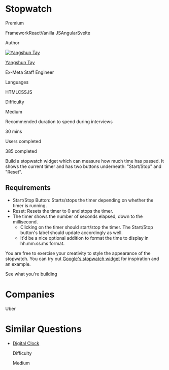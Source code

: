 # Stopwatch

Premium

FrameworkReactVanilla JSAngularSvelte

Author

[![Yangshun Tay](https://www.greatfrontend.com/img/team/yangshun.jpg)](https://www.linkedin.com/in/yangshun)

[Yangshun Tay](https://www.linkedin.com/in/yangshun)[](https://www.linkedin.com/in/yangshun)

Ex-Meta Staff Engineer

Languages

HTMLCSSJS

Difficulty

Medium

Recommended duration to spend during interviews

30 mins

Users completed

385 completed

Build a stopwatch widget which can measure how much time has passed. It shows the current timer and has two buttons underneath: "Start/Stop" and "Reset".

## Requirements

- Start/Stop Button: Starts/stops the timer depending on whether the timer is running.
- Reset: Resets the timer to 0 and stops the timer.
- The timer shows the number of seconds elapsed, down to the millisecond.
    - Clicking on the timer should start/stop the timer. The Start/Stop button's label should update accordingly as well.
    - It'd be a nice optional addition to format the time to display in hh:mm:ss:ms format.

You are free to exercise your creativity to style the appearance of the stopwatch. You can try out [Google's stopwatch widget](https://www.google.com/search?q=stopwatch) for inspiration and an example.

See what you're building

# Companies

Uber

# Similar Questions

- [Digital Clock](https://www.greatfrontend.com/questions/user-interface/digital-clock)
    
    Difficulty
    
    Medium